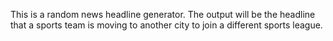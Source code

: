 This is a random news headline generator. The output will be the headline that a sports team is moving to another city to join a different sports league.
